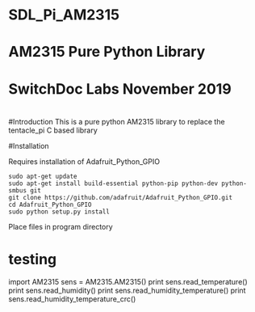 #
# SDL_Pi_AM2315
#
# AM2315 Pure Python Library
# SwitchDoc Labs November 2019
#
#

#Introduction
This is a pure python AM2315 library to replace the tentacle_pi C based library


#Installation

Requires installation of Adafruit_Python_GPIO

```
sudo apt-get update
sudo apt-get install build-essential python-pip python-dev python-smbus git
git clone https://github.com/adafruit/Adafruit_Python_GPIO.git
cd Adafruit_Python_GPIO
sudo python setup.py install
```


Place files in program directory

# testing

import AM2315 
sens = AM2315.AM2315()
print sens.read_temperature()
print sens.read_humidity()
print sens.read_humidity_temperature()
print sens.read_humidity_temperature_crc()
